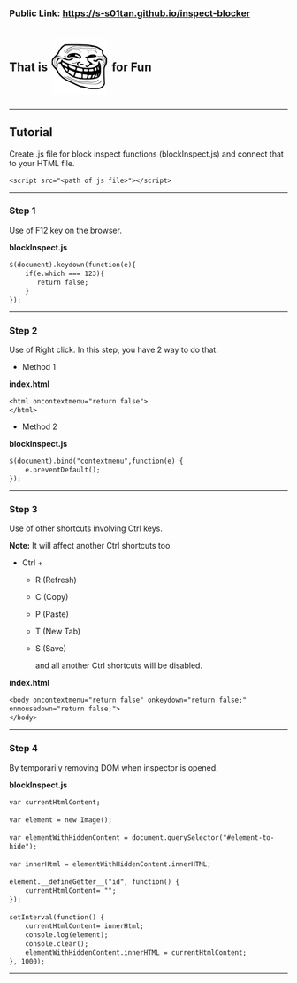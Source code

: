 ### Public Link: https://s-s01tan.github.io/inspect-blocker

<h2 style="display:flex; flex-direction:row; align-items:center;">That is <img style="width:100px;height:100px;padding:8px" src="./images/trollface.jpg"> for Fun</h2>

<hr>

## Tutorial

Create .js file for block inspect functions (blockInspect.js) and connect that to your HTML file.

```
<script src="<path of js file>"></script>
```

<hr>

### Step 1

Use of F12 key on the browser.

<strong>blockInspect.js</strong>

```
$(document).keydown(function(e){
    if(e.which === 123){
       return false;
    }
});
```

<hr>

### Step 2

Use of Right click. In this step, you have 2 way to do that.

- Method 1

<strong>index.html</strong>

```
<html oncontextmenu="return false">
</html>
```

- Method 2

<strong>blockInspect.js</strong>

```
$(document).bind("contextmenu",function(e) {
	e.preventDefault();
});
```

<hr>

### Step 3

Use of other shortcuts involving Ctrl keys.

<strong>Note:</strong> It will affect another Ctrl shortcuts too.

- Ctrl +

  - R (Refresh)
  - C (Copy)
  - P (Paste)
  - T (New Tab)
  - S (Save)

    and all another Ctrl shortcuts will be disabled.

<strong>index.html</strong>

```
<body oncontextmenu="return false" onkeydown="return false;" onmousedown="return false;">
</body>
```

<hr>

### Step 4

By temporarily removing DOM when inspector is opened.

<strong>blockInspect.js</strong>

```
var currentHtmlContent;

var element = new Image();

var elementWithHiddenContent = document.querySelector("#element-to-hide");

var innerHtml = elementWithHiddenContent.innerHTML;

element.__defineGetter__("id", function() {
    currentHtmlContent= "";
});

setInterval(function() {
    currentHtmlContent= innerHtml;
    console.log(element);
    console.clear();
    elementWithHiddenContent.innerHTML = currentHtmlContent;
}, 1000);
```

<hr>
